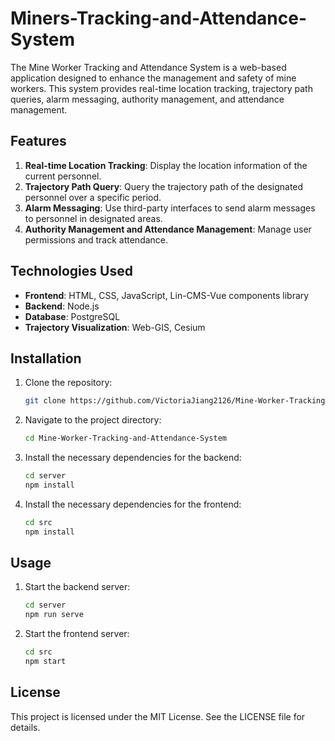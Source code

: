 # Miners-Tracking-and-Attendance-System
The Mine Worker Tracking and Attendance System is a web-based application designed to enhance the management and safety of mine workers. This system provides real-time location tracking, trajectory path queries, alarm messaging, authority management, and attendance management.

## Features
1. **Real-time Location Tracking**: Display the location information of the current personnel.
2. **Trajectory Path Query**: Query the trajectory path of the designated personnel over a specific period.
3. **Alarm Messaging**: Use third-party interfaces to send alarm messages to personnel in designated areas.
4. **Authority Management and Attendance Management**: Manage user permissions and track attendance.

## Technologies Used
- **Frontend**: HTML, CSS, JavaScript, Lin-CMS-Vue components library
- **Backend**: Node.js
- **Database**: PostgreSQL
- **Trajectory Visualization**: Web-GIS, Cesium

## Installation
1. Clone the repository:
   ```bash
   git clone https://github.com/VictoriaJiang2126/Mine-Worker-Tracking-and-Attendance-System.git
2. Navigate to the project directory:
   ```bash
   cd Mine-Worker-Tracking-and-Attendance-System 
3. Install the necessary dependencies for the backend:
   ```bash
   cd server
   npm install
4. Install the necessary dependencies for the frontend:
   ```bash
   cd src
   npm install

## Usage
1. Start the backend server:
   ```bash
   cd server
   npm run serve
2. Start the frontend server:
   ```bash
   cd src
   npm start

## License
This project is licensed under the MIT License. See the LICENSE file for details.
